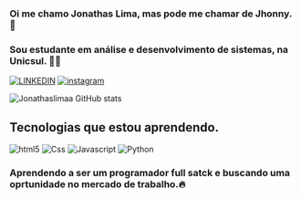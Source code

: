 ### Oi me chamo Jonathas Lima, mas pode me chamar de Jhonny.🖖
### Sou estudante em análise e desenvolvimento de sistemas, na Unicsul. 👨‍🎓

[![LINKEDIN](https://img.shields.io/badge/LinkedIn-0077B5?style=for-the-badge&logo=linkedin&logoColor=white)](https://www.linkedin.com/in/jonathas-lima-753307269/)
[![instagram](https://img.shields.io/badge/Instagram-E4405F?style=for-the-badge&logo=instagram&logoColor=white)]()

![Jonathaslimaa GitHub stats](https://github-readme-stats.vercel.app/api?username=Jonathaslimaa&show_icons=true&theme=tokyonight)

## Tecnologias que estou aprendendo.

<div style="display:inline_block">
<img aling="center" alt="html5" src=https://img.shields.io/badge/HTML5-E34F26?style=for-the-badge&logo=html5&logoColor=white />
<img aling="center" alt="Css" src=https://img.shields.io/badge/CSS3-1572B6?style=for-the-badge&logo=css3&logoColor=white />
<img aling="center" alt="Javascript" src=https://img.shields.io/badge/JavaScript-F7DF1E?style=for-the-badge&logo=javascript&logoColor=black />
<img aling="center" alt="Python" src=https://img.shields.io/badge/Python-14354C?style=for-the-badge&logo=python&logoColor=white />

### Aprendendo a ser um programador full satck e buscando uma oprtunidade no mercado de trabalho.🔥
